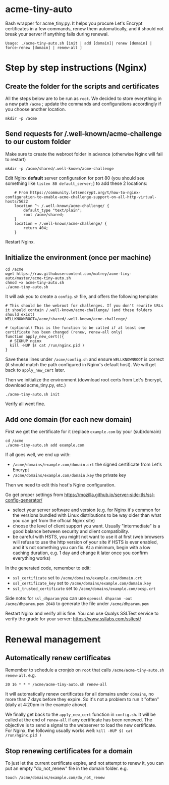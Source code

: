 # acme-tiny-auto
Bash wrapper for acme_tiny.py. It helps you procure Let's Encrypt certificates in a few commands, renew them automatically, and it should not break your server if anything fails during renewal.

```
Usage: ./acme-tiny-auto.sh [init | add [domain]| renew [domain] | force-renew [domain] | renew-all ]
```

# Step by step instructions (Nginx)

## Create the folder for the scripts and certificates

All the steps below are to be run as `root`. We decided to store everything in a new path `/acme` ; update the commands and configurations accordingly if you choose another location.

```
mkdir -p /acme
```

## Send requests for /.well-known/acme-challenge to our custom folder

Make sure to create the webroot folder in advance (otherwise Nginx will fail to restart)

```
mkdir -p /acme/shared/.well-known/acme-challenge
```

Edit Nginx **default** server configuration for port 80 (you should see something like `listen 80 default_server;`) to add these 2 locations:
```   
    # From https://community.letsencrypt.org/t/how-to-nginx-configuration-to-enable-acme-challenge-support-on-all-http-virtual-hosts/5622 
    location ^~ /.well-known/acme-challenge/ {
        default_type "text/plain";
        root /acme/shared;
    }
    location = /.well-known/acme-challenge/ {
        return 404;
    }

```
Restart Nginx.

## Initialize the environment (once per machine)

```
cd /acme
wget https://raw.githubusercontent.com/matrey/acme-tiny-auto/master/acme-tiny-auto.sh
chmod +x acme-tiny-auto.sh
./acme-tiny-auto.sh
```

It will ask you to create a `config.sh` file, and offers the following template:
```
# This should be the webroot for challenges. If you don't rewrite URLs it should contain /.well-known/acme-challenge/ (and these folders should exist)
WELLKNOWNROOT=/acme/shared/.well-known/acme-challenge/

# (optional) This is the function to be called if at least one certificate has been changed (renew, renew-all only)
function apply_new_cert(){
  # SIGHUP nginx
  kill -HUP $( cat /run/nginx.pid )
}
```
Save these lines under `/acme/config.sh` and ensure `WELLKNOWNROOT` is correct (it should match the path configured in Nginx's default host). We will get back to `apply_new_cert` later.

Then we initialize the environment (download root certs from Let's Encrypt, download acme_tiny.py, etc.)
```
./acme-tiny-auto.sh init
```
Verify all went fine.

## Add one domain (for each new domain)

First we get the certificate for it (replace `example.com` by your (sub)domain)
```
cd /acme
./acme-tiny-auto.sh add example.com
```
If all goes well, we end up with:
* `/acme/domains/example.com/domain.crt` the signed certificate from Let's Encrypt
* `/acme/domains/example.com/domain.key` the private key

Then we need to edit this host's Nginx configuration.

Go get proper settings from https://mozilla.github.io/server-side-tls/ssl-config-generator/ 
* select your server software and version (e.g. for Nginx it's common for the versions bundled with Linux distributions to be way older than what you can get from the official Nginx site)
* choose the level of client support you want. Usually "intermediate" is a good balance between security and client compatibility.
* be careful with HSTS, you might not want to use it at first (web browsers will refuse to use the http version of your site if HSTS is ever enabled, and it's not something you can fix. At a minimum, begin with a low caching duration, e.g. 1 day and change it later once you confirm everything works)

In the generated code, remember to edit:
* `ssl_certificate` set to `/acme/domains/example.com/domain.crt`
* `ssl_certificate_key` set to `/acme/domains/example.com/domain.key`
* `ssl_trusted_certificate` set to `/acme/domains/example.com/ocsp.crt`

Side note: for `ssl_dhparam` you can use `openssl dhparam -out /acme/dhparam.pem 2048` to generate the file under `/acme/dhparam.pem`

Restart Nginx and verify all is fine. 
You can use Qualys SSLTest service to verify the grade for your server: https://www.ssllabs.com/ssltest/


# Renewal management

## Automatically renew certificates

Remember to schedule a cronjob on `root` that calls `/acme/acme-tiny-auto.sh renew-all`.
e.g.
```
20 16 * * * /acme/acme-tiny-auto.sh renew-all
```

It will automatically renew certificates for all domains under `domains`, no more than 7 days before they expire. So it's not a problem to run it "often" (daily at 4:20pm in the example above).

We finally get back to the `apply_new_cert` function in `config.sh`. It will be called at the end of `renew-all` if any certificate has been renewed. The objective is to send a signal to the webserver to load the new certificate.
For Nginx, the following usually works well: `kill -HUP $( cat /run/nginx.pid )`

## Stop renewing certificates for a domain

To just let the current certificate expire, and not attempt to renew it, you can put an empty "do_not_renew" file in the domain folder. e.g.
```
touch /acme/domains/example.com/do_not_renew
```

